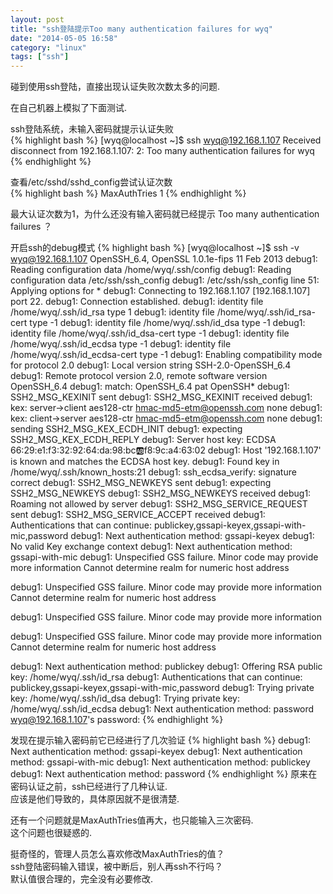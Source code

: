 ```yaml
---
layout: post
title: "ssh登陆提示Too many authentication failures for wyq"
date: "2014-05-05 16:58"
category: "linux"
tags: ["ssh"]
---
```


碰到使用ssh登陆，直接出现认证失败次数太多的问题.  
 
在自己机器上模拟了下面测试.  
 
ssh登陆系统，未输入密码就提示认证失败  
{% highlight bash %}
[wyq@localhost ~]$ ssh wyq@192.168.1.107
Received disconnect from 192.168.1.107: 2: Too many authentication failures for wyq
{% endhighlight %}

查看/etc/sshd/sshd_config尝试认证次数  
{% highlight bash %}
MaxAuthTries 1
{% endhighlight %}
 
最大认证次数为1，为什么还没有输入密码就已经提示 Too many authentication failures ？
 
开启ssh的debug模式
{% highlight bash %}
[wyq@localhost ~]$ ssh -v wyq@192.168.1.107
OpenSSH_6.4, OpenSSL 1.0.1e-fips 11 Feb 2013
debug1: Reading configuration data /home/wyq/.ssh/config
debug1: Reading configuration data /etc/ssh/ssh_config
debug1: /etc/ssh/ssh_config line 51: Applying options for *
debug1: Connecting to 192.168.1.107 [192.168.1.107] port 22.
debug1: Connection established.
debug1: identity file /home/wyq/.ssh/id_rsa type 1
debug1: identity file /home/wyq/.ssh/id_rsa-cert type -1
debug1: identity file /home/wyq/.ssh/id_dsa type -1
debug1: identity file /home/wyq/.ssh/id_dsa-cert type -1
debug1: identity file /home/wyq/.ssh/id_ecdsa type -1
debug1: identity file /home/wyq/.ssh/id_ecdsa-cert type -1
debug1: Enabling compatibility mode for protocol 2.0
debug1: Local version string SSH-2.0-OpenSSH_6.4
debug1: Remote protocol version 2.0, remote software version OpenSSH_6.4
debug1: match: OpenSSH_6.4 pat OpenSSH*
debug1: SSH2_MSG_KEXINIT sent
debug1: SSH2_MSG_KEXINIT received
debug1: kex: server->client aes128-ctr hmac-md5-etm@openssh.com none
debug1: kex: client->server aes128-ctr hmac-md5-etm@openssh.com none
debug1: sending SSH2_MSG_KEX_ECDH_INIT
debug1: expecting SSH2_MSG_KEX_ECDH_REPLY
debug1: Server host key: ECDSA 66:29:e1:f3:32:92:64:da:98:bc:ab:f8:9c:a4:63:02
debug1: Host '192.168.1.107' is known and matches the ECDSA host key.
debug1: Found key in /home/wyq/.ssh/known_hosts:21
debug1: ssh_ecdsa_verify: signature correct
debug1: SSH2_MSG_NEWKEYS sent
debug1: expecting SSH2_MSG_NEWKEYS
debug1: SSH2_MSG_NEWKEYS received
debug1: Roaming not allowed by server
debug1: SSH2_MSG_SERVICE_REQUEST sent
debug1: SSH2_MSG_SERVICE_ACCEPT received
debug1: Authentications that can continue: publickey,gssapi-keyex,gssapi-with-mic,password
debug1: Next authentication method: gssapi-keyex
debug1: No valid Key exchange context
debug1: Next authentication method: gssapi-with-mic
debug1: Unspecified GSS failure.  Minor code may provide more information
Cannot determine realm for numeric host address
 
debug1: Unspecified GSS failure.  Minor code may provide more information
Cannot determine realm for numeric host address
 
debug1: Unspecified GSS failure.  Minor code may provide more information
 
 
debug1: Unspecified GSS failure.  Minor code may provide more information
Cannot determine realm for numeric host address
 
debug1: Next authentication method: publickey
debug1: Offering RSA public key: /home/wyq/.ssh/id_rsa
debug1: Authentications that can continue: publickey,gssapi-keyex,gssapi-with-mic,password
debug1: Trying private key: /home/wyq/.ssh/id_dsa
debug1: Trying private key: /home/wyq/.ssh/id_ecdsa
debug1: Next authentication method: password
wyq@192.168.1.107's password: 
{% endhighlight %}


发现在提示输入密码前它已经进行了几次验证
{% highlight bash %}
debug1: Next authentication method: gssapi-keyex
debug1: Next authentication method: gssapi-with-mic
debug1: Next authentication method: publickey
debug1: Next authentication method: password
{% endhighlight %}
原来在密码认证之前，ssh已经进行了几种认证.  
应该是他们导致的，具体原因就不是很清楚.  
 
还有一个问题就是MaxAuthTries值再大，也只能输入三次密码.  
这个问题也很疑惑的.  
 
挺奇怪的，管理人员怎么喜欢修改MaxAuthTries的值？  
ssh登陆密码输入错误，被中断后，别人再ssh不行吗？   
默认值很合理的，完全没有必要修改.  
